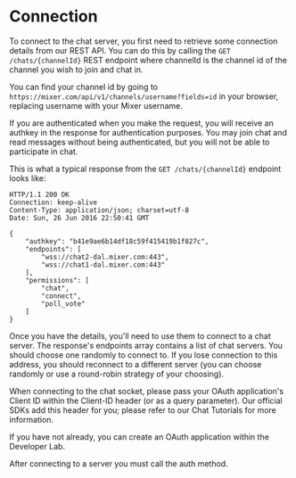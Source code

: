 # Connection

To connect to the chat server, you first need to retrieve some connection details from our REST API. You can do this by calling the `GET /chats/{channelId}` REST endpoint where channelId is the channel id of the channel you wish to join and chat in.

You can find your channel id by going to `https://mixer.com/api/v1/channels/username?fields=id` in your browser, replacing username with your Mixer username.

If you are authenticated when you make the request, you will receive an authkey in the response for authentication purposes. You may join chat and read messages without being authenticated, but you will not be able to participate in chat.

This is what a typical response from the `GET /chats/{channelId}` endpoint looks like:

```
HTTP/1.1 200 OK
Connection: keep-alive
Content-Type: application/json; charset=utf-8
Date: Sun, 26 Jun 2016 22:50:41 GMT

{
    "authkey": "b41e9ae6b14df18c59f415419b1f827c",
    "endpoints": [
        "wss://chat2-dal.mixer.com:443",
        "wss://chat1-dal.mixer.com:443"
    ],
    "permissions": [
        "chat",
        "connect",
        "poll_vote"
    ]
}
```

Once you have the details, you'll need to use them to connect to a chat server. The response's endpoints array contains a list of chat servers. You should choose one randomly to connect to. If you lose connection to this address, you should reconnect to a different server (you can choose randomly or use a round-robin strategy of your choosing).

When connecting to the chat socket, please pass your OAuth application's Client ID within the Client-ID header (or as a query parameter). Our official SDKs add this header for you; please refer to our Chat Tutorials for more information.

If you have not already, you can create an OAuth application within the Developer Lab.

After connecting to a server you must call the auth method.
